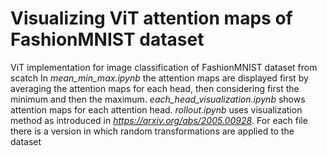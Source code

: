 # Visualizing ViT attention maps of FashionMNIST dataset

ViT implementation for image classification of FashionMNIST dataset from scatch
In _mean_min_max.ipynb_ the attention maps are displayed first by averaging the attention maps for each head, then considering first the minimum and then the maximum. _each_head_visualization.ipynb_ shows attention maps for each attention head. _rollout.ipynb_ uses visualization method as introduced in _https://arxiv.org/abs/2005.00928_. For each file there is a version in which random transformations are applied to the dataset
